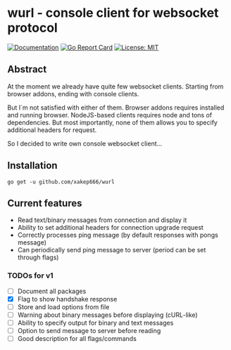 # wurl - console client for websocket protocol

[![Documentation](https://godoc.org/github.com/github.com/xakep666/wurl?status.svg)](http://godoc.org/github.com/xakep666/wurl)
[![Go Report Card](https://goreportcard.com/badge/github.com/xakep666/wurl)](https://goreportcard.com/report/github.com/xakep666/wurl)
[![License: MIT](https://img.shields.io/badge/License-MIT-yellow.svg)](https://github.com/github.com/xakep666/wurl/LICENSE)

## Abstract

At the moment we already have quite few websocket clients. Starting from browser addons, ending with console clients.

But I`m not satisfied with either of them. Browser addons requires installed and running browser.
NodeJS-based clients requires node and tons of dependencies.
But most importantly, none of them allows you to specify additional headers for request.

So I decided to write own console websocket client...

## Installation
`go get -u github.com/xakep666/wurl`

## Current features
- Read text/binary messages from connection and display it
- Ability to set additional headers for connection upgrade request
- Correctly processes ping message (by default responses with pongs message)
- Can periodically send ping message to server (period can be set through flags)

### TODOs for v1
- [ ] Document all packages
- [x] Flag to show handshake response
- [ ] Store and load options from file
- [ ] Warning about binary messages before displaying (cURL-like)
- [ ] Ability to specify output for binary and text messages
- [ ] Option to send message to server before reading
- [ ] Good description for all flags/commands